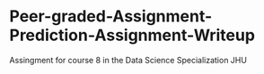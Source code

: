 # Peer-graded-Assignment-Prediction-Assignment-Writeup
Assingment for course 8 in the Data Science Specialization JHU
